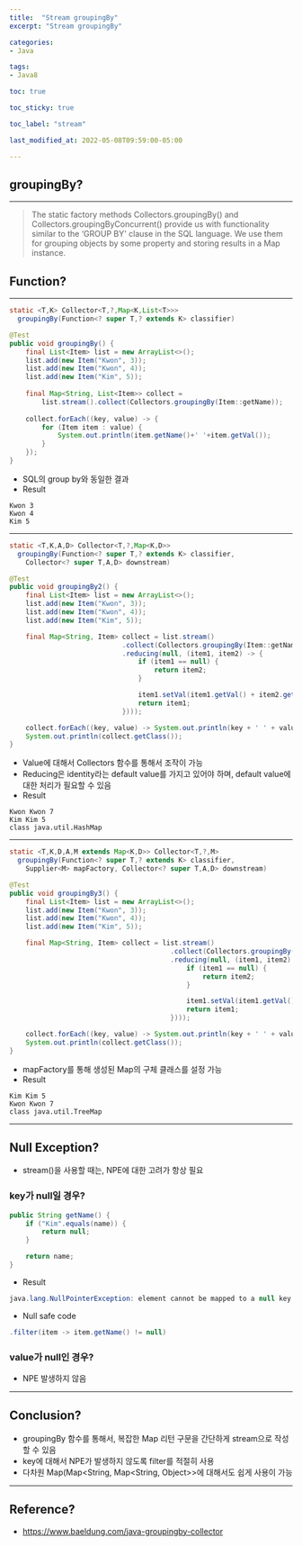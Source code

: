 ```yaml
---
title:  "Stream groupingBy"
excerpt: "Stream groupingBy"

categories:
- Java

tags:
- Java8

toc: true

toc_sticky: true

toc_label: "stream"

last_modified_at: 2022-05-08T09:59:00-05:00

---
```


## groupingBy?

---

> The static factory methods Collectors.groupingBy() and Collectors.groupingByConcurrent() provide us with functionality similar to the ‘GROUP BY' clause in the SQL language. We use them for grouping objects by some property and storing results in a Map instance.

## Function?

---
~~~java
static <T,K> Collector<T,?,Map<K,List<T>>> 
  groupingBy(Function<? super T,? extends K> classifier)
~~~

~~~java
@Test
public void groupingBy() {
    final List<Item> list = new ArrayList<>();
    list.add(new Item("Kwon", 3));
    list.add(new Item("Kwon", 4));
    list.add(new Item("Kim", 5));
    
    final Map<String, List<Item>> collect = 
        list.stream().collect(Collectors.groupingBy(Item::getName));       
    
    collect.forEach((key, value) -> {
        for (Item item : value) {
            System.out.println(item.getName()+' '+item.getVal());
        }
    });
}
~~~
- SQL의 group by와 동일한 결과
- Result
~~~
Kwon 3
Kwon 4
Kim 5
~~~
---
~~~java
static <T,K,A,D> Collector<T,?,Map<K,D>>
  groupingBy(Function<? super T,? extends K> classifier, 
    Collector<? super T,A,D> downstream)
~~~


~~~java
@Test
public void groupingBy2() {     
    final List<Item> list = new ArrayList<>();
    list.add(new Item("Kwon", 3));
    list.add(new Item("Kwon", 4));
    list.add(new Item("Kim", 5));

    final Map<String, Item> collect = list.stream()
                            .collect(Collectors.groupingBy(Item::getName, Collectors
                            .reducing(null, (item1, item2) -> {
                                if (item1 == null) {
                                    return item2;
                                }

                                item1.setVal(item1.getVal() + item2.getVal());
                                return item1;
                            })));

    collect.forEach((key, value) -> System.out.println(key + ' ' + value.getName() + ' ' + value.getVal()));
    System.out.println(collect.getClass());
}
~~~

- Value에 대해서 Collectors 함수를 통해서 조작이 가능
- Reducing은 identity라는 default value를 가지고 있어야 하며, default value에 대한 처리가 필요할 수 있음
- Result
~~~
Kwon Kwon 7
Kim Kim 5
class java.util.HashMap
~~~
---

~~~java
static <T,K,D,A,M extends Map<K,D>> Collector<T,?,M>
  groupingBy(Function<? super T,? extends K> classifier, 
    Supplier<M> mapFactory, Collector<? super T,A,D> downstream)
~~~

~~~java
@Test
public void groupingBy3() {
    final List<Item> list = new ArrayList<>();
    list.add(new Item("Kwon", 3));
    list.add(new Item("Kwon", 4));
    list.add(new Item("Kim", 5));

    final Map<String, Item> collect = list.stream()
                                        .collect(Collectors.groupingBy(Item::getName, TreeMap::new, Collectors
                                        .reducing(null, (item1, item2) -> {
                                            if (item1 == null) {
                                                return item2;
                                            }

                                            item1.setVal(item1.getVal() + item2.getVal());
                                            return item1;
                                        })));

    collect.forEach((key, value) -> System.out.println(key + ' ' + value.getName() + ' ' + value.getVal()));
    System.out.println(collect.getClass());
}
~~~
- mapFactory를 통해 생성된 Map의 구체 클래스를 설정 가능
- Result
~~~
Kim Kim 5
Kwon Kwon 7
class java.util.TreeMap
~~~

---
## Null Exception?
- stream()을 사용할 때는, NPE에 대한 고려가 항상 필요

### key가 null일 경우?
~~~java
public String getName() {
    if ("Kim".equals(name)) {
        return null;
    }

    return name;
}
~~~

- Result
~~~ java
java.lang.NullPointerException: element cannot be mapped to a null key
~~~

- Null safe code
~~~ java
.filter(item -> item.getName() != null)
~~~

### value가 null인 경우?

- NPE 발생하지 않음

---

## Conclusion?

- groupingBy 함수를 통해서, 복잡한 Map 리턴 구문을 간단하게 stream으로 작성할 수 있음
- key에 대해서 NPE가 발생하지 않도록 filter를 적절히 사용
- 다차원 Map(Map<String, Map<String, Object>>에 대해서도 쉽게 사용이 가능
---

## Reference?

- https://www.baeldung.com/java-groupingby-collector 


